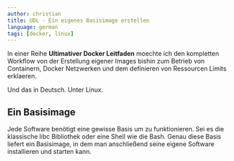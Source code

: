 ```yaml
---
author: christian
title: UDL - Ein eigenes Basisimage erstellen
language: german
tags: [docker, linux]
---
```


In einer Reihe **Ultimativer Docker Leitfaden** moechte ich den 
kompletten Workflow von der Erstellung eigener Images bishin 
zum Betrieb von Containern, Docker Netzwerken und dem definieren 
von Ressourcen Limits erklaeren.

Und das in Deutsch. Unter Linux.

## Ein Basisimage

Jede Software benötigt eine gewisse Basis um zu funktionieren.
Sei es die klassische libc Bibliothek oder eine Shell wie die Bash.
Genau diese Basis liefert ein Basisimage, in dem man anschließend
seine eigene Software installieren und starten kann.
